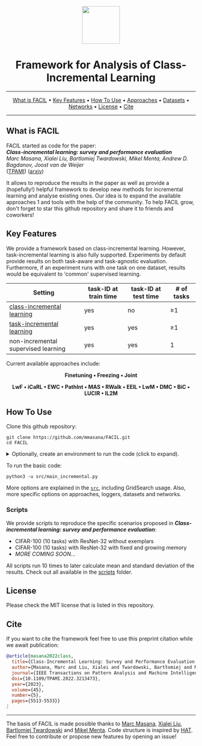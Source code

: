 <div align="center">
<img src="./docs/_static/facil_logo.png" width="100px">

# Framework for Analysis of Class-Incremental Learning

---

<p align="center">
  <a href="#what-is-facil">What is FACIL</a> •
  <a href="#key-features">Key Features</a> •
  <a href="#how-to-use">How To Use</a> •
  <a href="src/approach#approaches-1">Approaches</a> •
  <a href="src/datasets#datasets">Datasets</a> •
  <a href="src/networks#networks">Networks</a> •
  <a href="#license">License</a> •
  <a href="#cite">Cite</a>
</p>
</div>

---

## What is FACIL
FACIL started as code for the paper:  
_**Class-incremental learning: survey and performance evaluation**_  
*Marc Masana, Xialei Liu, Bartlomiej Twardowski, Mikel Menta, Andrew D. Bagdanov, Joost van de Weijer*  
([TPAMI](https://ieeexplore.ieee.org/abstract/document/9915459)) ([arxiv](https://arxiv.org/abs/2010.15277))

It allows to reproduce the results in the paper as well as provide a (hopefully!) helpful framework to develop new
methods for incremental learning and analyse existing ones. Our idea is to expand the available approaches 1
and tools with the help of the community. To help FACIL grow, don't forget to star this github repository and
share it to friends and coworkers!

## Key Features
We provide a framework based on class-incremental learning. However, task-incremental learning is also fully
supported. Experiments by default provide results on both task-aware and task-agnostic evaluation. Furthermore, if an
experiment runs with one task on one dataset, results would be equivalent to 'common' supervised learning.

| Setting | task-ID at train time | task-ID at test time | # of tasks |
| -----   | ------------------------- | ------------------------ | ------------ |
| [class-incremental learning](https://ieeexplore.ieee.org/abstract/document/9915459) | yes | no | ≥1 |
| [task-incremental learning](https://ieeexplore.ieee.org/abstract/document/9349197) | yes | yes | ≥1 |
| non-incremental supervised learning | yes | yes | 1 |

Current available approaches include:
<div align="center">
<p align="center"><b>
  Finetuning • Freezing • Joint

  LwF • iCaRL • EWC • PathInt • MAS • RWalk • EEIL • LwM • DMC • BiC • LUCIR • IL2M
</b></p>
</div>

## How To Use
Clone this github repository:
```
git clone https://github.com/mmasana/FACIL.git
cd FACIL
```

<details>
  <summary>Optionally, create an environment to run the code (click to expand).</summary>

  ### Using a requirements file
  The library requirements of the code are detailed in [requirements.txt](requirements.txt). You can install them
  using pip with:
  ```
  python3 -m pip install -r requirements.txt
  ```

  ### Using a conda environment
  Development environment based on Conda distribution. All dependencies are in `environment.yml` file.

  #### Create env
  To create a new environment check out the repository and type: 
  ```
  conda env create --file environment.yml --name FACIL
  ```
  *Notice:* set the appropriate version of your CUDA driver for `cudatoolkit` in `environment.yml`.

  #### Environment activation/deactivation
  ```
  conda activate FACIL
  conda deactivate
  ```

</details>

To run the basic code:
```
python3 -u src/main_incremental.py
```
More options are explained in the [`src`](./src), including GridSearch usage. Also, more specific options on approaches,
loggers, datasets and networks.

### Scripts
We provide scripts to reproduce the specific scenarios proposed in 
_**Class-incremental learning: survey and performance evaluation**_:

* CIFAR-100 (10 tasks) with ResNet-32 without exemplars
* CIFAR-100 (10 tasks) with ResNet-32 with fixed and growing memory
* _MORE COMING SOON..._

All scripts run 10 times to later calculate mean and standard deviation of the results.
Check out all available in the [scripts](scripts) folder.

## License
Please check the MIT license that is listed in this repository.

## Cite
If you want to cite the framework feel free to use this preprint citation while we await publication:
```bibtex
@article{masana2022class,
  title={Class-Incremental Learning: Survey and Performance Evaluation on Image Classification},
  author={Masana, Marc and Liu, Xialei and Twardowski, Bartłomiej and Menta, Mikel and Bagdanov, Andrew D. and van de Weijer, Joost},
  journal={IEEE Transactions on Pattern Analysis and Machine Intelligence},
  doi={10.1109/TPAMI.2022.3213473},
  year={2023},
  volume={45},
  number={5},
  pages={5513-5533}}
}
```

---

The basis of FACIL is made possible thanks to [Marc Masana](https://github.com/mmasana),
[Xialei Liu](https://github.com/xialeiliu), [Bartlomiej Twardowski](https://github.com/btwardow)
and [Mikel Menta](https://github.com/mkmenta). Code structure is inspired by [HAT](https://github.com/joansj/hat.). Feel free to contribute or propose new features by opening an issue!

